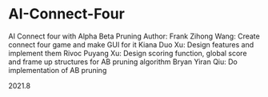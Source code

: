 # AI-Connect-Four
AI Connect four with Alpha Beta Pruning
Author: Frank Zihong Wang: Create connect four game and make GUI for it
        Kiana Duo Xu: Design features and implement them
        Rivoc Puyang Xu: Design scoring function, global score and frame up structures for AB pruning algorithm
        Bryan Yiran Qiu: Do implementation of AB pruning

2021.8
